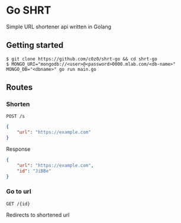 # Go SHRT

Simple URL shortener api written in Golang

## Getting started
```
$ git clone https://github.com/c0z0/shrt-go && cd shrt-go
$ MONGO_URI="mongodb://<user>@<password>0000.mlab.com/<db-name>" MONGO_DB="<dbname>" go run main.go
```

## Routes

### Shorten
`POST /s`

```json
{
	"url": "https://example.com"
}
```

Response

```json
{
	"url": "https://example.com",
	"id": "JiBBe"
}
```

### Go to url

`GET /{id}`

Redirects to shortened url
